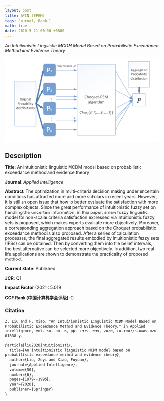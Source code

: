 ```yaml
---
layout: post
title: APIN [EPEM]
tags: Journal, Rank-1
math: true
date: 2020-5-21 00:00 +0800
---
```

*An Intuitionistic Linguistic MCDM Model Based on Probabilistic Exceedance Method and Evidence Theory*

![GA](https://github.com/Samlzy/pics/raw/Samlzy-patch-1/LiuXiao04.png)


## Description

**Title**: An intuitionistic linguistic MCDM model based on probabilistic exceedance method and evidence theory

**Journal**: *Applied Intelligence*

**Abstract**: The optimization in multi-criteria decision making under uncertain conditions has attracted more and more scholars in recent years. However, it is still an open issue that how to better evaluate the satisfaction with more complex objects. Since the great performance of intuitionistic fuzzy set on handling the uncertain information, in this paper, a new fuzzy linguistic model for non-scalar criteria satisfaction expressed via intuitionistic fuzzy sets is proposed, which makes experts evaluate more objectively. Moreover, a corresponding aggregation approach based on the Choquet probabilistic exceedance method is also proposed. After a series of calculation processes, the final aggregated results embodied by intuitionistic fuzzy sets (IFSs) can be obtained. Then by converting them into the belief intervals, the best alternative can be selected more objectively. In addition, two real-life applications are shown to demonstrate the practicality of proposed method.

**Current State**: Published

**JCR**: Q1

**Impact Factor** (2021): 5.019

**CCF Rank (中国计算机学会评级)**: C


### Citation

```
Z. Liu and F. Xiao, "An Intuitionistic Linguistic MCDM Model Based on Probabilistic Exceedance Method and Evidence Theory," in Applied Intelligence, vol. 50, no. 6, pp. 1979-1995, 2020, 10.1007/s10489-020-01638-y.
```

```
@article{liu2020intuitionistic,
  title={An intuitionistic linguistic MCDM model based on probabilistic exceedance method and evidence theory},
  author={Liu, Zeyi and Xiao, Fuyuan},
  journal={Applied Intelligence},
  volume={50},
  number={6},
  pages={1979--1995},
  year={2020},
  publisher={Springer}
}
```
